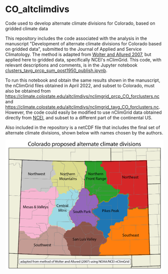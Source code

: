 # CO_altclimdivs
Code used to develop alternate climate divisions for Colorado, based on gridded climate data

This repository includes the code associated with the analysis in the manuscript "Development of alternate climate divisions for Colorado based on gridded data", submitted to the Journal of Applied and Service Climatology. The method is adapted from [Wolter and Allured 2007](https://wwa.colorado.edu/sites/default/files/2021-09/IWCS_2007_Jun_feature.pdf), but applied here to gridded data, specifically NCEI's nClimGrid. This code, with relevant descriptions and comments, is in the Jupyter notebook [clusters_tavg_prcp_sum_post1950_publish.ipynb](clusters_tavg_prcp_sum_post1950_publish.ipynb).

To run this notebook and obtain the same results shown in the manuscript, the nClimGrid files obtained in April 2022, and subset to Colorado, must also be obtained from https://climate.colostate.edu/altclimdivs/nclimgrid_prcp_CO_forclusters.nc and https://climate.colostate.edu/altclimdivs/nclimgrid_tavg_CO_forclusters.nc.  However, the code could easily be modified to use nClimGrid data obtained directly from [NCEI](https://www.ncei.noaa.gov/thredds/catalog/data-in-development/nclimgrid/catalog.html), and subset to a different part of the continental US. 

Also included in the repository is a netCDF file that includes the final set of alternate climate divisions, shown below with names chosen by the authors.

![Map of alternate climate divisions for Colorado](clusters_tavg_prcp_11clusters_annot-01.png)
